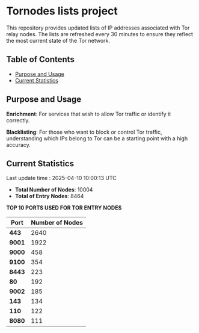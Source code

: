 # Tornodes lists project

This repository provides updated lists of IP addresses associated with Tor relay nodes. The lists are refreshed every 30 minutes to ensure they reflect the most current state of the Tor network.

## Table of Contents

- [Purpose and Usage](#purpose-and-usage)
- [Current Statistics](#current-statistics)


## Purpose and Usage

**Enrichment**: For services that wish to allow Tor traffic or identify it correctly.

**Blacklisting**: For those who want to block or control Tor traffic, understanding which IPs belong to Tor can be a starting point with a high accuracy.

## Current Statistics

Last update time : 2025-04-10 10:00:13 UTC

- **Total Number of Nodes**: 10004
- **Total of Entry Nodes**: 8464

**TOP 10 PORTS USED FOR TOR ENTRY NODES**

| **Port** | **Number of Nodes** |
|------|-----------------|
| **443**   | 2640  |
| **9001**   | 1922  |
| **9000**   | 458  |
| **9100**   | 354  |
| **8443**   | 223  |
| **80**   | 192  |
| **9002**   | 185  |
| **143**   | 134  |
| **110**   | 122  |
| **8080**   | 111  |

